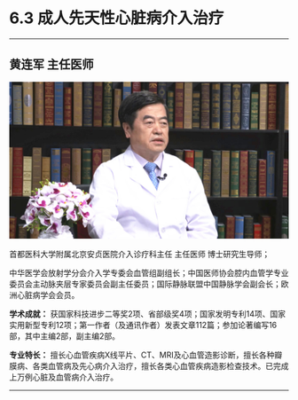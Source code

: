 # 6.3 成人先天性心脏病介入治疗

---

## 黄连军 主任医师

![1679372095176](image/c06_003/1679372095176.png)

首都医科大学附属北京安贞医院介入诊疗科主任 主任医师 博士研究生导师；

中华医学会放射学分会介入学专委会血管组副组长；中国医师协会腔内血管学专业委员会主动脉夹层专家委员会副主任委员；国际静脉联盟中国静脉学会副会长；欧洲心脏病学会会员。

**学术成就：** 获国家科技进步二等奖2项、省部级奖4项；国家发明专利14项、国家实用新型专利12项；第一作者（及通讯作者）发表文章112篇；参加论著编写16部，其中主编2部，副主编2部。

**专业特长：** 擅长心血管疾病X线平片、CT、MRI及心血管造影诊断，擅长各种瓣膜病、各类血管病及先心病介入治疗，擅长各类心血管疾病造影检查技术。已完成上万例心脏及血管病介入治疗。

---
